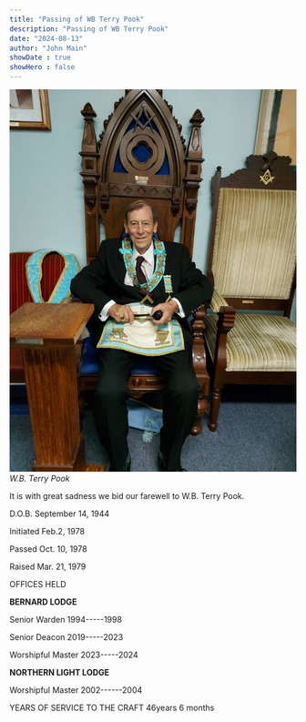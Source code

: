 ```yaml
---
title: "Passing of WB Terry Pook"
description: "Passing of WB Terry Pook"
date: "2024-08-13"
author: "John Main"
showDate : true
showHero : false
---
```

![WB Terry Pook](featured.jpg)
*W.B. Terry Pook*

It is with great sadness we bid our farewell to W.B. Terry Pook.

D.O.B.  September 14, 1944

Initiated        Feb.2, 1978

Passed           Oct. 10, 1978

Raised            Mar. 21, 1979


OFFICES HELD

**BERNARD LODGE**

Senior Warden              1994-----1998

Senior Deacon               2019-----2023

Worshipful Master        2023-----2024

**NORTHERN LIGHT LODGE**

Worshipful Master       2002------2004


YEARS OF SERVICE TO THE CRAFT        46years 6 months